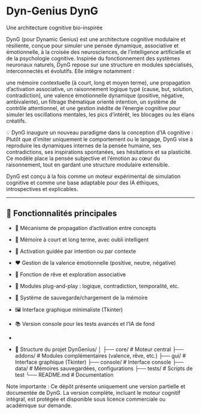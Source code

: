 # Dyn-Genius DynG
Une architecture cognitive bio-inspirée  

DynG (pour Dynamic Genius) est une architecture cognitive modulaire et résiliente, conçue pour simuler une pensée dynamique, associative et émotionnelle, à la croisée des neurosciences, de l’intelligence artificielle et de la psychologie cognitive.
Inspirée du fonctionnement des systèmes neuronaux naturels, DynG repose sur une structure en modules spécialisés, interconnectés et évolutifs. Elle intègre notamment :

une mémoire contextuelle (à court, long et moyen terme),
une propagation d’activation associative,
un raisonnement logique typé (cause, but, solution, contradiction),
une valence émotionnelle dynamique (positive, négative, ambivalente),
un filtrage thématique orienté intention,
un système de contrôle attentionnel,
et une gestion inédite de l’énergie cognitive pour simuler les oscillations mentales, les pics d’intérêt, les blocages ou les élans créatifs.

💡 DynG inaugure un nouveau paradigme dans la conception d’IA cognitive :
Plutôt que d’imiter uniquement le comportement ou le langage, DynG vise à reproduire les dynamiques internes de la pensée humaine, ses contradictions, ses inspirations spontanées, ses hésitations et sa plasticité.
Ce modèle place la pensée subjective et l’émotion au cœur du raisonnement, tout en gardant une structure modulaire extensible.

DynG est conçu à la fois comme un moteur expérimental de simulation cognitive et comme une base adaptable pour des IA éthiques, introspectives et explicables.

---

## 🚀 Fonctionnalités principales

- 🔁 Mécanisme de propagation d’activation entre concepts
- 🧠 Mémoire à court et long terme, avec oubli intelligent
- 🎯 Activation guidée par intention ou par contexte
- ❤️ Gestion de la valence émotionnelle (positive, neutre, négative)
- 🌙 Fonction de rêve et exploration associative
- 🧩 Modules plug-and-play : logique, contradiction, temporalité, etc.
- 💾 Système de sauvegarde/chargement de la mémoire
- 🖼️ Interface graphique minimaliste (Tkinter)
- 📚 Version console pour les tests avancés et l'IA de fond
- 

- 📂 Structure du projet
DynGenius/
│
├── core/ # Moteur central
├── addons/ # Modules complémentaires (valence, rêve, etc.)
├── gui/ # Interface graphique (Tkinter)
├── console/ # Interface console
├── data/ # Mémoires sauvegardées, configurations
├── tests/ # Scripts de test
└── README.md # Documentation

Note importante : Ce dépôt présente uniquement une version partielle et documentée de DynG.
La version complète, incluant le moteur cognitif intégral, est protégée et disponible 
sous licence commerciale ou académique sur demande.
